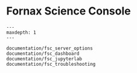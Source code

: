 # Fornax Science Console


```{toctree}
---
maxdepth: 1
---

documentation/fsc_server_options
documentation/fsc_dashboard
documentation/fsc_jupyterlab
documentation/fsc_troubleshooting

```